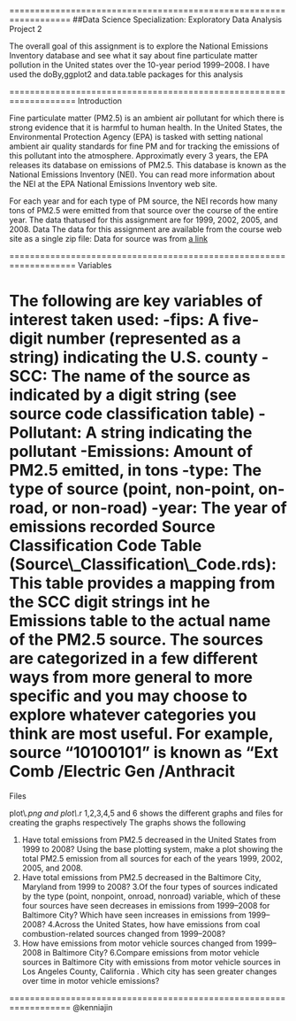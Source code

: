 ==================================================================
##Data Science Specialization: Exploratory Data Analysis Project 2

The overall goal of this assignment is to explore the National Emissions Inventory database and see what it say about fine particulate matter pollution in the United states over the 10-year period 1999–2008. I have used the doBy,ggplot2 and data.table packages for this analysis

===================================================================
Introduction

Fine particulate matter (PM2.5) is an ambient air pollutant for which there is strong evidence that it is harmful to human health. In the United States, the Environmental Protection Agency (EPA) is tasked with setting national ambient air quality standards for fine PM and for tracking the emissions of this pollutant into the atmosphere. Approximatly every 3 years, the EPA releases its database on emissions of PM2.5. This database is known as the National Emissions Inventory (NEI). You can read more information about the NEI at the EPA National Emissions Inventory web site.

For each year and for each type of PM source, the NEI records how many tons of PM2.5 were emitted from that source over the course of the entire year. The data thatused for this assignment are for 1999, 2002, 2005, and 2008.
Data
The data for this assignment are available from the course web site as a single zip file:
Data for source was from [a link](https://d396qusza40orc.cloudfront.net/exdata%2Fdata%2FNEI_data.zip)

===================================================================
Variables

The following are key variables of interest  taken used:
-fips: A five-digit number (represented as a string) indicating the U.S. county
-SCC: The name of the source as indicated by a digit string (see source code classification table)
-Pollutant: A string indicating the pollutant
-Emissions: Amount of PM2.5 emitted, in tons
-type: The type of source (point, non-point, on-road, or non-road)
-year: The year of emissions recorded
Source Classification Code Table (Source\\_Classification\\_Code.rds): This table provides a mapping from the SCC digit strings int he Emissions table to the actual name of the PM2.5 source. The sources are categorized in a few different ways from more general to more specific and you may choose to explore whatever categories you think are most useful. For example, source “10100101” is known as “Ext Comb /Electric Gen /Anthracit
====================================================================
Files 

plot\\*.png and plot\\*.r 1,2,3,4,5 and 6 shows the different graphs and files for creating the graphs respectively
The graphs shows the following
1. Have total emissions from PM2.5 decreased in the United States from 1999 to 2008? Using the base plotting system, make a plot showing the total PM2.5 emission from all sources for each of the years 1999, 2002, 2005, and 2008.
2. Have total emissions from PM2.5 decreased in the Baltimore City, Maryland  from 1999 to 2008? 
3.Of the four types of sources indicated by the type (point, nonpoint, onroad, nonroad) variable, which of these four sources have seen decreases in emissions from 1999–2008 for Baltimore City? Which have seen increases in emissions from 1999–2008? 
4.Across the United States, how have emissions from coal combustion-related sources changed from 1999–2008?
5. How have emissions from motor vehicle sources changed from 1999–2008 in Baltimore City?
6.Compare emissions from motor vehicle sources in Baltimore City with emissions from motor vehicle sources in Los Angeles County, California . Which city has seen greater changes over time in motor vehicle emissions?

==================================================================
@kenniajin
